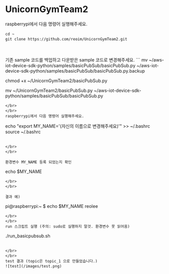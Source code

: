 # UnicornGymTeam2
raspberrypi에서 다음 명령어 실행해주세요.
```
cd ~
git clone https://github.com/reoim/UnicornGymTeam2.git
```
</br>
</br>
기존 sample 코드를 백업하고 다운받은 sample 코드로 변경해주세요.
```
mv ~/aws-iot-device-sdk-python/samples/basicPubSub/basicPubSub.py ~/aws-iot-device-sdk-python/samples/basicPubSub/basicPubSub.py.backup

chmod +x ~/UnicornGymTeam2/basicPubSub.py

mv ~/UnicornGymTeam2/basicPubSub.py ~/aws-iot-device-sdk-python/samples/basicPubSub/basicPubSub.py
```
</br>
</br>
raspberrypi에서 다음 명령어 실행해주세요.
```
echo "export MY_NAME='(자신의 이름으로 변경해주세요)'" >> ~/.bashrc
source ~/.bashrc
```

</br>
</br>

환경변수 MY_NAME 등록 되었는지 확인
```
echo $MY_NAME
```
</br>
</br>

결과 예)
```
pi@raspberrypi:~ $ echo $MY_NAME
reolee
```
</br>
</br>
run 스크립트 실행 (주의: sudo로 실행하지 말것. 환경변수 못 읽어옴)
```
./run_basicpubsub.sh
```

</br>
</br>
test 결과 (topic은 topic_1 으로 만들었습니다.)
![test](/images/test.png)